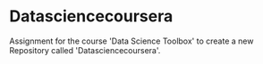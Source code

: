 # Datasciencecoursera
Assignment for the course 'Data Science Toolbox' to create a new Repository called 'Datasciencecoursera'. 
